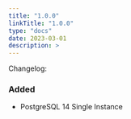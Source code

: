```yaml
---
title: "1.0.0"
linkTitle: "1.0.0"
type: "docs"
date: 2023-03-01
description: >
---
```


Changelog:

### Added

- PostgreSQL 14 Single Instance
